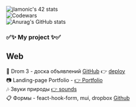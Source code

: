 ![jlamonic's 42 stats](https://badge42.vercel.app/api/v2/cl1penniy001109muf8ttfi4l/stats?cursusId=21&coalitionId=104)<br>
![Codewars](https://www.codewars.com/users/avoreshin/badges/large/?viewBox="0,0,495,40") <br>
![Anurag's GitHub stats](https://github-readme-stats.vercel.app/api?username=avoreshin&show_icons=true&theme=radical)<br>

### ​✅✨ My project ✨​✅
## Web 

🚗 Drom 3 - доска объявлений [GitHub](https://github.com/avoreshin/drom3) 👉 [deploy](https://avoreshin.github.io/drom3/)<br> 
📷 Landing-page Portfolio - [ 👉 Portfolio ](https://rolling-scopes-school.github.io/avoreshin-JSFEPRESCHOOL/portfolio/) <br>
🎶 Звуки природы [ 👉 sounds](https://rolling-scopes-school.github.io/avoreshin-JSFEPRESCHOOL/eco-sounds/)<br>
📋 Формы - feact-hook-form, mui, dropbox [Github](https://github.com/avoreshin/Form-react-use-Form-test-)<br>
